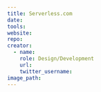 ```yaml
---
title: Serverless.com
date:
tools:
website:
repo:
creator:
  - name:
    role: Design/Development
    url:
    twitter_username:
image_path:
---
```

